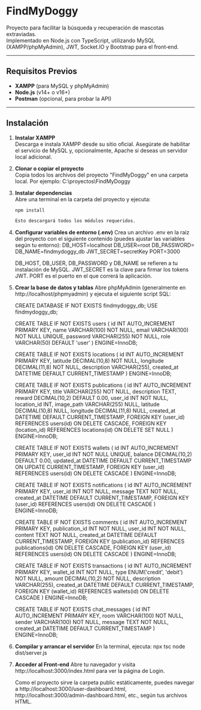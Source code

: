 # FindMyDoggy

Proyecto para facilitar la búsqueda y recuperación de mascotas extraviadas.  
Implementado en Node.js con TypeScript, utilizando MySQL (XAMPP/phpMyAdmin), JWT, Socket.IO y Bootstrap para el front‑end.

---

## Requisitos Previos

- **XAMPP** (para MySQL y phpMyAdmin)  
- **Node.js** (v14+ o v16+)  
- **Postman** (opcional, para probar la API)  

---

## Instalación

1. **Instalar XAMPP**  
   Descarga e instala XAMPP desde su sitio oficial. Asegúrate de habilitar el servicio de MySQL y, opcionalmente, Apache si deseas un servidor local adicional.

2. **Clonar o copiar el proyecto**  
   Copia todos los archivos del proyecto "FindMyDoggy" en una carpeta local. Por ejemplo: C:\proyectos\FindMyDoggy 


3. **Instalar dependencias**  
    Abre una terminal en la carpeta del proyecto y ejecuta:
    ```bash
    npm install
    
    Esto descargará todos los módulos requeridos.

4. **Configurar variables de entorno (.env)**
    Crea un archivo .env en la raíz del proyecto con el siguiente contenido (puedes ajustar las variables según tu entorno):
    DB_HOST=localhost
    DB_USER=root
    DB_PASSWORD=
    DB_NAME=findmydoggy_db
    JWT_SECRET=secretKey
    PORT=3000

    DB_HOST, DB_USER, DB_PASSWORD y DB_NAME se refieren a tu instalación de MySQL.
    JWT_SECRET es la clave para firmar los tokens JWT.
    PORT es el puerto en el que correrá la aplicación.

5. **Crear la base de datos y tablas**
    Abre phpMyAdmin (generalmente en http://localhost/phpmyadmin) y ejecuta el siguiente script SQL:
    
    CREATE DATABASE IF NOT EXISTS findmydoggy_db;
    USE findmydoggy_db;

    CREATE TABLE IF NOT EXISTS users (
    id INT AUTO_INCREMENT PRIMARY KEY,
    name VARCHAR(100) NOT NULL,
    email VARCHAR(100) NOT NULL UNIQUE,
    password VARCHAR(255) NOT NULL,
    role VARCHAR(50) DEFAULT 'user'
    ) ENGINE=InnoDB;

    CREATE TABLE IF NOT EXISTS locations (
    id INT AUTO_INCREMENT PRIMARY KEY,
    latitude DECIMAL(10,8) NOT NULL,
    longitude DECIMAL(11,8) NOT NULL,
    description VARCHAR(255),
    created_at DATETIME DEFAULT CURRENT_TIMESTAMP
    ) ENGINE=InnoDB;

    CREATE TABLE IF NOT EXISTS publications (
    id INT AUTO_INCREMENT PRIMARY KEY,
    title VARCHAR(255) NOT NULL,
    description TEXT,
    reward DECIMAL(10,2) DEFAULT 0.00,
    user_id INT NOT NULL,
    location_id INT,
    image_path VARCHAR(255) NULL,
    latitude DECIMAL(10,8) NULL,
    longitude DECIMAL(11,8) NULL,
    created_at DATETIME DEFAULT CURRENT_TIMESTAMP,
    FOREIGN KEY (user_id) REFERENCES users(id) ON DELETE CASCADE,
    FOREIGN KEY (location_id) REFERENCES locations(id) ON DELETE SET NULL
    ) ENGINE=InnoDB;

    CREATE TABLE IF NOT EXISTS wallets (
    id INT AUTO_INCREMENT PRIMARY KEY,
    user_id INT NOT NULL UNIQUE,
    balance DECIMAL(10,2) DEFAULT 0.00,
    updated_at DATETIME DEFAULT CURRENT_TIMESTAMP ON UPDATE CURRENT_TIMESTAMP,
    FOREIGN KEY (user_id) REFERENCES users(id) ON DELETE CASCADE
    ) ENGINE=InnoDB;

    CREATE TABLE IF NOT EXISTS notifications (
    id INT AUTO_INCREMENT PRIMARY KEY,
    user_id INT NOT NULL,
    message TEXT NOT NULL,
    created_at DATETIME DEFAULT CURRENT_TIMESTAMP,
    FOREIGN KEY (user_id) REFERENCES users(id) ON DELETE CASCADE
    ) ENGINE=InnoDB;

    CREATE TABLE IF NOT EXISTS comments (
    id INT AUTO_INCREMENT PRIMARY KEY,
    publication_id INT NOT NULL,
    user_id INT NOT NULL,
    content TEXT NOT NULL,
    created_at DATETIME DEFAULT CURRENT_TIMESTAMP,
    FOREIGN KEY (publication_id) REFERENCES publications(id) ON DELETE CASCADE,
    FOREIGN KEY (user_id) REFERENCES users(id) ON DELETE CASCADE
    ) ENGINE=InnoDB;

    CREATE TABLE IF NOT EXISTS transactions (
    id INT AUTO_INCREMENT PRIMARY KEY,
    wallet_id INT NOT NULL,
    type ENUM('credit', 'debit') NOT NULL,
    amount DECIMAL(10,2) NOT NULL,
    description VARCHAR(255),
    created_at DATETIME DEFAULT CURRENT_TIMESTAMP,
    FOREIGN KEY (wallet_id) REFERENCES wallets(id) ON DELETE CASCADE
    ) ENGINE=InnoDB;

    CREATE TABLE IF NOT EXISTS chat_messages (
    id INT AUTO_INCREMENT PRIMARY KEY,
    room VARCHAR(100) NOT NULL,
    sender VARCHAR(100) NOT NULL,
    message TEXT NOT NULL,
    created_at DATETIME DEFAULT CURRENT_TIMESTAMP
    ) ENGINE=InnoDB;


6. **Compilar y arrancar el servidor**
    En la terminal, ejecuta:
    npx tsc
    node dist/server.js

7. **Acceder al Front-end**
    Abre tu navegador y visita http://localhost:3000/index.html para ver la página de Login.

    Como el proyecto sirve la carpeta public estáticamente, puedes navegar a http://localhost:3000/user-dashboard.html, http://localhost:3000/admin-dashboard.html, etc., según tus archivos HTML.


